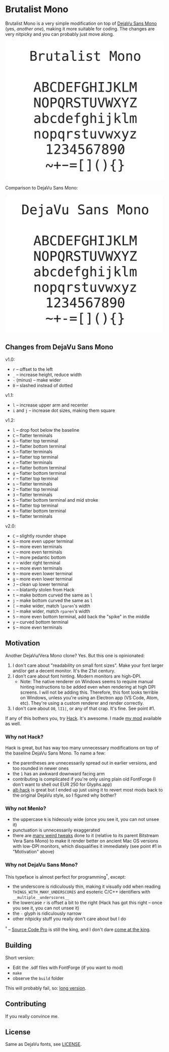 # Brutalist Mono

Brutalist Mono is a very simple modification on top of [DejaVu Sans Mono](https://github.com/dejavu-fonts/dejavu-fonts) (yes, _another one_), making it more suitable for coding. The changes are very nitpicky and you can probably just move along.

![brutalist](images/brutalist.jpg)

Comparison to DejaVu Sans Mono:

![brutalist](images/brutalist_vs_dejavu.gif)

## Changes from DejaVu Sans Mono

v1.0:

* `r` – offset to the left
* `_` – increase height, reduce width
* `-` (minus) – make wider
* `0` – slashed instead of dotted

v1.1:

* `l` – increase upper arm and recenter
* `i` and `j` – increase dot sizes, making them square

v1.2:

* `l` – drop foot below the baseline
* `C` – flatter terminals
* `G` – flatter top terminal
* `J` – flatter bottom terminal
* `S` – flatter terminals
* `a` – flatter top terminal
* `c` – flatter terminals
* `e` – flatter bottom terminal
* `g` – flatter bottom terminal
* `r` – flatter top terminal
* `s` – flatter terminals
* `2` – flatter top terminal
* `3` – flatter terminals
* `5` – flatter bottom terminal and mid stroke
* `6` – flatter top terminal
* `9` – flatter bottom terminal
* `$` – flatter terminals

v2.0:

* `C` – slightly rounder shape
* `G` – more even upper terminal
* `S` – more even terminals
* `c` – more even terminals
* `l` – more pedantic bottom
* `r` – wider right terminal
* `s` – more even terminals
* `9` – more even lower terminal
* `g` – more even lower terminal
* `J` – clean up lower terminal
* `~` – blatantly stolen from Hack
* `t` – make bottom curved the same as `l`
* `j` – make bottom curved the same as `l`
* `[` – make wider, match `lparen`'s width
* `]` – make wider, match `rparen`'s width
* `5` – more even bottom terminal, add back the "spike" in the middle
* `y` – curved bottom terminal
* `$` – more even terminals

## Motivation

Another DejaVu/Vera Mono clone? Yes. But this one is opinionated:

1. I don't care about "readability on small font sizes". Make your font larger and/or get a decent monitor. It's the 21st century.
2. I don't care about font hinting. Modern monitors are high-DPI.
    * Note: The native renderer on Windows seems to require manual hinting instructions to be added even when rendering at high DPI screens. I will not be adding this. Therefore, this font looks terrible on Windows, unless you're using an Electron app (VS Code, Atom, etc). They're using a custom renderer and render correctly.
3. I don't care about `O0`, `lI1|`, or any of that crap. It's fine. See point #1.

If any of this bothers you, try [Hack](https://github.com/source-foundry/Hack). It's awesome. I made [my mod](https://github.com/BRUTALISM/Hack) available as well.

### Why not Hack?

Hack is great, but has way too many unnecessary modifications on top of the baseline DejaVu Sans Mono. To name a few:

* the parentheses are unnecessarily spread out in earlier versions, and too rounded in newer ones
* the `1` has an awkward downward facing arm
* contributing is complicated if you're only using plain old FontForge (I don't want to shell out EUR 250 for Glyphs.app)
* [alt-hack](https://github.com/source-foundry/alt-hack) is great but I ended up just using it to revert most mods back to the original DejaVu style, so I figured why bother?

### Why not Menlo?

* the uppercase `N` is hideously wide (once you see it, you can not unsee it)
* punctuation is unnecessarily exaggerated
* there are [many weird tweaks](http://leancrew.com/all-this/2009/10/the-compleat-menlovera-sans-comparison/) done to it (relative to its parent Bitstream Vera Sans Mono) to make it render better on ancient Mac OS versions with low-DPI monitors, which disqualifies it immediately (see point #1 in "Motivation" above)

### Why not DejaVu Sans Mono?

This typeface is almost perfect for programming<sup>&dagger;</sup>, except:

* the underscore is ridiculously thin, making it visually odd when reading `THINGS_WITH_MANY_UNDERSCORES` and esoteric C/C++ identifiers with `__multiple__underscores__`
* the lowercase `r` is offset a bit to the right (Hack has got this right – once you see it, you can not unsee it)
* the `-` glyph is ridiculously narrow
* other nitpicky stuff you really don't care about but I do

<sup>&dagger;</sup> – [Source Code Pro](https://github.com/adobe-fonts/source-code-pro) is still the king, and I don't dare [come at the king](https://www.youtube.com/watch?v=py1WDlaIr9A).

## Building

Short version:

* Edit the .sdf files with FontForge (if you want to mod)
* `make`
* observe the `build` folder

This will probably fail, so: [long version](BUILDING.md).

## Contributing

If you really convince me.

## License

Same as DejaVu fonts, see [LICENSE](LICENSE).